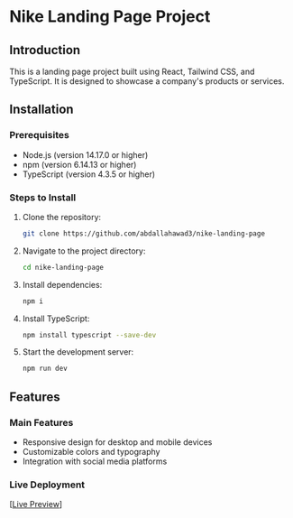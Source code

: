 # Nike Landing Page Project

## Introduction
This is a landing page project built using React, Tailwind CSS, and TypeScript. It is designed to showcase a company's products or services.

## Installation
### Prerequisites
- Node.js (version 14.17.0 or higher)
- npm (version 6.14.13 or higher)
- TypeScript (version 4.3.5 or higher)

### Steps to Install
1. Clone the repository:
    ```bash
    git clone https://github.com/abdallahawad3/nike-landing-page
    ```
2. Navigate to the project directory:
    ```bash
    cd nike-landing-page
    ```
3. Install dependencies:
    ```bash
    npm i
    ```
4. Install TypeScript:
    ```bash
    npm install typescript --save-dev
    ```
5. Start the development server:
    ```bash
    npm run dev
    ```


## Features
### Main Features
- Responsive design for desktop and mobile devices
- Customizable colors and typography
- Integration with social media platforms

### Live Deployment
[[Live Preview](https://nike-app-v1.netlify.app/)]
